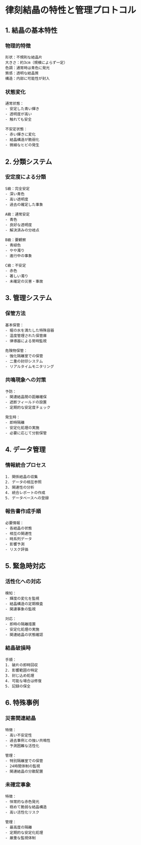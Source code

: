 # 律刻結晶の特性と管理プロトコル

## 1. 結晶の基本特性

### 物理的特徴
```
形状：不規則な結晶片
大きさ：約3cm（規模によらず一定）
色調：通常時は青色に発光
質感：透明な結晶質
構造：内部に可能性が封入
```

### 状態変化
```
通常状態：
- 安定した青い輝き
- 透明度が高い
- 触れても安全

不安定状態：
- 赤い輝きに変化
- 結晶構造が脆弱化
- 微細なヒビの発生
```

## 2. 分類システム

### 安定度による分類
```
S級：完全安定
- 深い青色
- 高い透明度
- 過去の確定した事象

A級：通常安定
- 青色
- 良好な透明度
- 解決済みの分岐点

B級：要観察
- 青緑色
- やや濁り
- 進行中の事象

C級：不安定
- 赤色
- 著しい濁り
- 未確定の災害・事故
```

## 3. 管理システム

### 保管方法
```
基本保管：
- 堀の水を満たした特殊容器
- 温度管理された保管庫
- 律導器による常時監視

危険物保管：
- 強化隔離室での保管
- 二重の封印システム
- リアルタイムモニタリング
```

### 共鳴現象への対策
```
予防：
- 関連結晶間の距離確保
- 遮断フィールドの設置
- 定期的な安定度チェック

発生時：
- 即時隔離
- 安定化処理の実施
- 必要に応じて分割保管
```

## 4. データ管理

### 情報統合プロセス
```
1. 関係結晶の収集
2. データの相互参照
3. 関連性の分析
4. 統合レポートの作成
5. データベースへの登録
```

### 報告書作成手順
```
必要情報：
- 各結晶の状態
- 相互の関連性
- 時系列データ
- 影響予測
- リスク評価
```

## 5. 緊急時対応

### 活性化への対応
```
検知：
- 輝度の変化を監視
- 結晶構造の定期検査
- 関連事象の監視

対応：
- 即時の隔離措置
- 安定化処理の実施
- 関連結晶の状態確認
```

### 結晶破損時
```
手順：
1. 破片の即時回収
2. 影響範囲の特定
3. 封じ込め処理
4. 可能な場合は修復
5. 記録の保全
```

## 6. 特殊事例

### 災害関連結晶
```
特徴：
- 高い不安定性
- 過去事例との強い共鳴性
- 予測困難な活性化

管理：
- 特別隔離室での保管
- 24時間体制の監視
- 関連結晶の分散配置
```

### 未確定事象
```
特徴：
- 恒常的な赤色発光
- 極めて脆弱な結晶構造
- 高い活性化リスク

管理：
- 最高度の隔離
- 定期的な安定化処理
- 厳重な監視体制
```